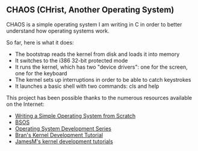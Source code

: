## CHAOS (CHrist, Another Operating System)

CHAOS is a simple operating system I am writing in C in order to better understand how operating systems work.

So far, here is what it does:

- The bootstrap reads the kernel from disk and loads it into memory
- It switches to the i386 32-bit protected mode
- It runs the kernel, which has two "device drivers": one for the screen, one for the keyboard
- The kernel sets up interruptions in order to be able to catch keystrokes
- It launches a basic shell with two commands: cls and help

This project has been possible thanks to the numerous resources available on the Internet:

- [Writing a Simple Operating System from Scratch](https://www.cs.bham.ac.uk/~exr/lectures/opsys/10_11/lectures/os-dev.pdf)
- [BSOS](https://github.com/aplabs/bsos)
- [Operating System Development Series](http://www.brokenthorn.com/Resources/OSDevIndex.html)
- [Bran's Kernel Development Tutorial](http://www.osdever.net/bkerndev/Docs/intro.htm)
- [JamesM's kernel development tutorials](http://www.jamesmolloy.co.uk/tutorial_html/)

